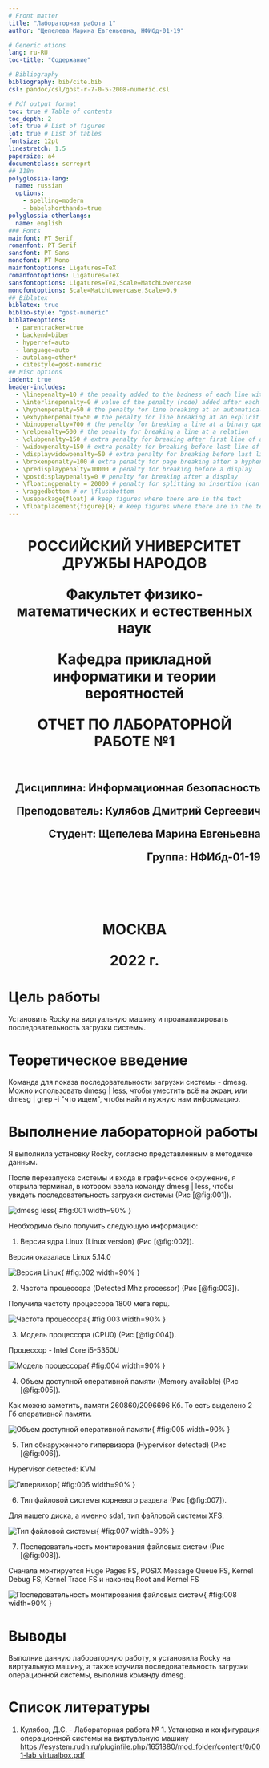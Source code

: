 ```yaml
---
# Front matter
title: "Лабораторная работа 1"
author: "Щепелева Марина Евгеньевна, НФИбд-01-19"

# Generic otions
lang: ru-RU
toc-title: "Содержание"

# Bibliography
bibliography: bib/cite.bib
csl: pandoc/csl/gost-r-7-0-5-2008-numeric.csl

# Pdf output format
toc: true # Table of contents
toc_depth: 2
lof: true # List of figures
lot: true # List of tables
fontsize: 12pt
linestretch: 1.5
papersize: a4
documentclass: scrreprt
## I18n
polyglossia-lang:
  name: russian
  options:
	- spelling=modern
	- babelshorthands=true
polyglossia-otherlangs:
  name: english
### Fonts
mainfont: PT Serif
romanfont: PT Serif
sansfont: PT Sans
monofont: PT Mono
mainfontoptions: Ligatures=TeX
romanfontoptions: Ligatures=TeX
sansfontoptions: Ligatures=TeX,Scale=MatchLowercase
monofontoptions: Scale=MatchLowercase,Scale=0.9
## Biblatex
biblatex: true
biblio-style: "gost-numeric"
biblatexoptions:
  - parentracker=true
  - backend=biber
  - hyperref=auto
  - language=auto
  - autolang=other*
  - citestyle=gost-numeric
## Misc options
indent: true
header-includes:
  - \linepenalty=10 # the penalty added to the badness of each line within a paragraph (no associated penalty node) Increasing the value makes tex try to have fewer lines in the paragraph.
  - \interlinepenalty=0 # value of the penalty (node) added after each line of a paragraph.
  - \hyphenpenalty=50 # the penalty for line breaking at an automatically inserted hyphen
  - \exhyphenpenalty=50 # the penalty for line breaking at an explicit hyphen
  - \binoppenalty=700 # the penalty for breaking a line at a binary operator
  - \relpenalty=500 # the penalty for breaking a line at a relation
  - \clubpenalty=150 # extra penalty for breaking after first line of a paragraph
  - \widowpenalty=150 # extra penalty for breaking before last line of a paragraph
  - \displaywidowpenalty=50 # extra penalty for breaking before last line before a display math
  - \brokenpenalty=100 # extra penalty for page breaking after a hyphenated line
  - \predisplaypenalty=10000 # penalty for breaking before a display
  - \postdisplaypenalty=0 # penalty for breaking after a display
  - \floatingpenalty = 20000 # penalty for splitting an insertion (can only be split footnote in standard LaTeX)
  - \raggedbottom # or \flushbottom
  - \usepackage{float} # keep figures where there are in the text
  - \floatplacement{figure}{H} # keep figures where there are in the text
---
```


<h1 align="center">
<p>РОССИЙСКИЙ УНИВЕРСИТЕТ ДРУЖБЫ НАРОДОВ 
<p>Факультет физико-математических и естественных наук  
<p>Кафедра прикладной информатики и теории вероятностей
<p>ОТЧЕТ ПО ЛАБОРАТОРНОЙ РАБОТЕ №1
<br></br>
<h2 align="right">
<p>Дисциплина: Информационная безопасность
<p>Преподователь: Кулябов Дмитрий Сергеевич
<p>Студент: Щепелева Марина Евгеньевна
<p>Группа: НФИбд-01-19
<br></br>
<br></br>
<h1 align="center">
<p>МОСКВА
<p>2022 г.
</h1>

# **Цель работы**

Установить Rocky на виртуальную машину и проанализировать последовательность загрузки системы.

# **Теоретическое введение**

Команда для показа последовательности загрузки системы - dmesg. Можно использовать dmesg | less, чтобы уместить всё на экран, или dmesg | grep -i "что ищем", чтобы найти нужную нам информацию.

# **Выполнение лабораторной работы**

Я выполнила установку Rocky, согласно представленным в методичке данным.

После перезапуска системы и входа в графическое окружение, я открыла терминал, в котором ввела команду dmesg | less, чтобы увидеть последовательность загрузки системы (Рис [@fig:001]).

![dmesg less](images/1.png "dmesg less"){ #fig:001 width=90% }

Необходимо было получить следующую информацию:

1. Версия ядра Linux (Linux version) (Рис [@fig:002]).

Версия оказалась Linux 5.14.0

![Версия Linux](images/2.png "Версия Linux"){ #fig:002 width=90% }

2. Частота процессора (Detected Mhz processor) (Рис [@fig:003]).

Получила частоту процессора 1800 мега герц.

![Частота процессора](images/3.png "Частота процессора"){ #fig:003 width=90% }

3. Модель процессора (CPU0) (Рис [@fig:004]).

Процессор - Intel Core i5-5350U

![Модель процессора](images/4.png "Модель процессора"){ #fig:004 width=90% }

4. Объем доступной оперативной памяти (Memory available) (Рис [@fig:005]).

Как можно заметить, памяти 260860/2096696 Кб. То есть выделено 2 Гб оперативной памяти.

![Объем доступной оперативной памяти](images/5.png "Объем доступной оперативной памяти"){ #fig:005 width=90% }

5. Тип обнаруженного гипервизора (Hypervisor detected) (Рис [@fig:006]).

Hypervisor detected: KVM

![Гипервизор](images/6.png "Гипервизор"){ #fig:006 width=90% }

6. Тип файловой системы корневого раздела (Рис [@fig:007]).

Для нашего диска, а именно sda1, тип файловой системы XFS.

![Тип файловой системы](images/7.png "Тип файловой системы"){ #fig:007 width=90% }

7. Последовательность монтирования файловых систем (Рис [@fig:008]).

Сначала монтируется Huge Pages FS, POSIX Message Queue FS, Kernel Debug FS, Kernel Trace FS и наконец Root and Kernel FS

![Последовательность монтирования файловых систем](images/8.png "Последовательность монтирования файловых систем"){ #fig:008 width=90% }

# Выводы

Выполнив данную лабораторную работу, я установила Rocky на виртуальную машину, а также изучила последовательность загрузки операционной системы, выполнив команду dmesg.

# Список литературы

1. Кулябов, Д.С. - Лабораторная работа № 1. Установка и конфигурация операционной системы на виртуальную машину  
https://esystem.rudn.ru/pluginfile.php/1651880/mod_folder/content/0/001-lab_virtualbox.pdf
